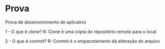 # Prova
 Prova de desenvolvimento de aplicativo
 
 1 - O que é clone?
 R: Clone é uma cópia do repositório remoto para o local
 
 2 - O que é commit?
 R: Commit é o empacotamento da alteração do arquivo



